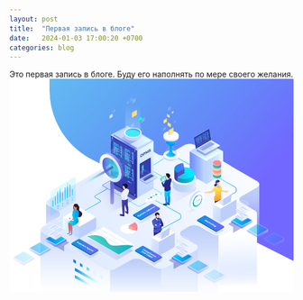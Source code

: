 ```yaml
---
layout: post
title:  "Первая запись в блоге"
date:   2024-01-03 17:00:20 +0700
categories: blog
---
```

Это первая запись в блоге. Буду его наполнять по мере своего желания. 
<img src="https://github.com/dm-mor/dm-mor.github.io/blob/main/assets/img/f6bf9e8a997fb7590a7599849cf3a32a.png">
